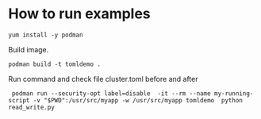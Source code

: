 
# How to run examples

```
yum install -y podman
```

Build image.

```
podman build -t tomldemo .
```

Run command and check file cluster.toml before and after

```
 podman run --security-opt label=disable  -it --rm --name my-running-script -v "$PWD":/usr/src/myapp -w /usr/src/myapp tomldemo  python read_write.py
```
